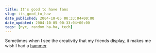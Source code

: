 ```yaml
---
title: It's good to have fans
slug: its_good_to_hav
date_published: 2004-10-05 00:33:04+00:00
date_updated: 2004-10-05 00:33:04+00:00
tags: [nyc, random ha-ha, tech]
---
```

Sometimes when I see the creativity that my friends display, it makes me wish I had a [hammer](http://www.cafepress.com/anilhammer.13700117).
